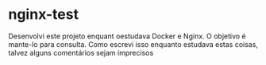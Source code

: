 # nginx-test

Desenvolvi este projeto enquant oestudava Docker e Nginx. O objetivo é mante-lo para consulta.
Como escrevi isso enquanto estudava estas coisas, talvez alguns comentários sejam imprecisos
